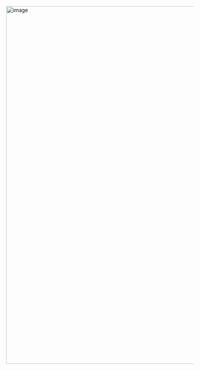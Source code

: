<img width="959" alt="image" src="https://github.com/user-attachments/assets/3c34fac3-4a06-4eb8-96bc-00590365daed">
